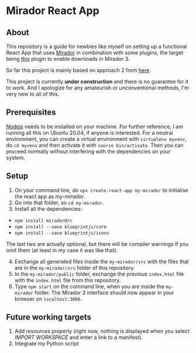 # Mirador React App
## About
This repository is a guide for newbies like myself on setting up a functional React App that uses [Mirador](https://github.com/ProjectMirador/mirador) in combination with some plugins, the target being
[this](https://github.com/ProjectMirador/mirador-dl-plugin) plugin to enable downloads in Mirador 3.  

So far this project is mainly based on approach 2 from [here](https://github.com/ProjectMirador/mirador/wiki/M3-Embedding-in-Another-Environment).  

This project is currently **under construction** and there is no guarantee for it to work. And I apologize for any amateurish or unconventional methods, I'm very new to all of this.

## Prerequisites
[Nodejs](https://nodejs.org/en/download/) needs to be installed on your machine. For further reference, I am running all this on Ubuntu 20.04, if anyone is interested. For a neutral environment, you can create a virtual environment with `virtualenv myvenv`, do `cd myvenv` and then activate it with `source bin/activate`. Then you can proceed normally without interfering with the dependencies on your system.

## Setup
1. On your command line, do `npx create-react-app my-mirador` to initialise the react app as _my-mirador_.
2. Go into that folder, so `cd my-mirador`.
3. Install all the dependencies:
  * `npm install mirador@rc`
  * `npm install --save blueprintjs/core`
  * `npm install --save blueprintjs/icons` 
  
  The last two are actually optional, but there will be compiler warnings if you omit them (at least in my case it was like that).  
  
4. Exchange all generated files inside the `my-mirador/src` with the files that are in the `my-mirador/src` folder of this repository.  
5. In the `my-mirador/public` folder, exchange the previous `index.html` file with the `index.html` file from this repository.
6. Type `npm start` on the command line, when you are inside the `my-mirador` folder.
The Mirador 3 interface should now appear in your browser on `localhost:3000`.

## Future working targets
1. Add resources properly (right now, nothing is displayed when you select *IMPORT WORKSPACE* and enter a link to a manifest).
2. Integrate my Python script

 
